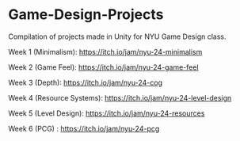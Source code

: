 # Game-Design-Projects
Compilation of projects made in Unity for NYU Game Design class.

Week 1 (Minimalism): https://itch.io/jam/nyu-24-minimalism

Week 2 (Game Feel): https://itch.io/jam/nyu-24-game-feel

Week 3 (Depth): https://itch.io/jam/nyu-24-cog

Week 4 (Resource Systems): https://itch.io/jam/nyu-24-level-design

Week 5 (Level Design): https://itch.io/jam/nyu-24-resources

Week 6 (PCG) : https://itch.io/jam/nyu-24-pcg
